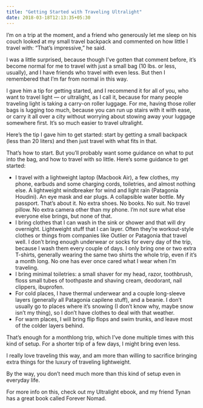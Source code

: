 ```yaml
---
title: "Getting Started with Traveling Ultralight"
date: 2018-03-18T12:13:35+05:30
---
```


I’m on a trip at the moment, and a friend who generously let me sleep on his couch looked at my small travel backpack and commented on how little I travel with: “That’s impressive,” he said.

I was a little surprised, because though I’ve gotten that comment before, it’s become normal for me to travel with just a small bag (10 lbs. or less, usually), and I have friends who travel with even less. But then I remembered that I’m far from normal in this way.

I gave him a tip for getting started, and I recommend it for all of you, who want to travel light — or ultralight, as I call it, because for many people traveling light is taking a carry-on roller luggage. For me, having those roller bags is lugging too much, because you can run up stairs with it with ease, or carry it all over a city without worrying about stowing away your luggage somewhere first. It’s so much easier to travel ultralight.

Here’s the tip I gave him to get started: start by getting a small backpack (less than 20 liters) and then just travel with what fits in that.

That’s how to start. But you’ll probably want some guidance on what to put into the bag, and how to travel with so little. Here’s some guidance to get started:

- I travel with a lightweight laptop (Macbook Air), a few clothes, my phone, earbuds and some charging cords, toiletries, and almost nothing else. A lightweight windbreaker for wind and light rain (Patagonia Houdini). An eye mask and ear plugs. A collapsible water bottle. My passport. That’s about it. No extra shoes. No books. No suit. No travel pillow. No extra camera other than my phone. I’m not sure what else everyone else brings, but none of that.
- I bring clothes that I can wash in the sink or shower and that will dry overnight. Lightweight stuff that I can layer. Often they’re workout-style clothes or things from companies like Outlier or Patagonia that travel well. I don’t bring enough underwear or socks for every day of the trip, because I wash them every couple of days. I only bring one or two extra T-shirts, generally wearing the same two shirts the whole trip, even if it’s a month long. No one has ever once cared what I wear when I’m traveling.
- I bring minimal toiletries: a small shaver for my head, razor, toothbrush, floss small tubes of toothpaste and shaving cream, deodorant, nail clippers, ibuprofen.
- For cold places, I have thermal underwear and a couple long-sleeve layers (generally all Patagonia capilene stuff), and a beanie. I don’t usually go to places where it’s snowing (I don’t know why, maybe snow isn’t my thing), so I don’t have clothes to deal with that weather.
- For warm places, I will bring flip flops and swim trunks, and leave most of the colder layers behind.

That’s enough for a monthlong trip, which I’ve done multiple times with this kind of setup. For a shorter trip of a few days, I might bring even less.

I really love traveling this way, and am more than willing to sacrifice bringing extra things for the luxury of traveling lightweight.

By the way, you don’t need much more than this kind of setup even in everyday life.

For more info on this, check out my Ultralight ebook, and my friend Tynan has a great book called Forever Nomad.
